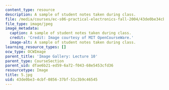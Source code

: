 ```yaml
---
content_type: resource
description: A sample of student notes taken during class.
file: /media/courses/ec-s06-practical-electronics-fall-2004/43de0be34cbf085637bf51c3b9c46545_5.jpg
file_type: image/jpeg
image_metadata:
  caption: A sample of student notes taken during class.
  credit: 'Credit: Image courtesy of MIT OpenCourseWare.'
  image-alt: A sample of student notes taken during class.
learning_resource_types: []
ocw_type: OCWImage
parent_title: 'Image Gallery: Lecture 10'
parent_type: CourseSection
parent_uid: dfae6b21-ed59-6a72-f043-68e5453cfd36
resourcetype: Image
title: 5.jpg
uid: 43de0be3-4cbf-0856-37bf-51c3b9c46545
---
```

